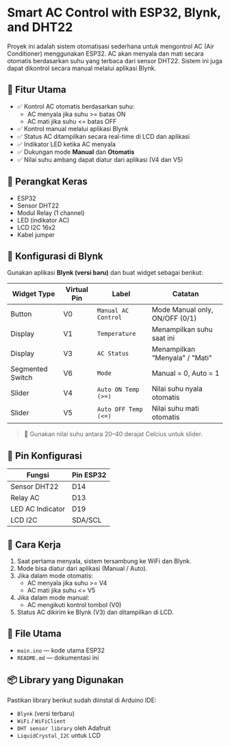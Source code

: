 # Smart AC Control with ESP32, Blynk, and DHT22

Proyek ini adalah sistem otomatisasi sederhana untuk mengontrol AC (Air Conditioner) menggunakan ESP32. AC akan menyala dan mati secara otomatis berdasarkan suhu yang terbaca dari sensor DHT22. Sistem ini juga dapat dikontrol secara manual melalui aplikasi Blynk.

## 🔧 Fitur Utama

- ✅ Kontrol AC otomatis berdasarkan suhu:
  - AC menyala jika suhu >= batas ON
  - AC mati jika suhu <= batas OFF
- ✅ Kontrol manual melalui aplikasi Blynk
- ✅ Status AC ditampilkan secara real-time di LCD dan aplikasi
- ✅ Indikator LED ketika AC menyala
- ✅ Dukungan mode **Manual** dan **Otomatis**
- ✅ Nilai suhu ambang dapat diatur dari aplikasi (V4 dan V5)

## 🧰 Perangkat Keras

- ESP32
- Sensor DHT22
- Modul Relay (1 channel)
- LED (indikator AC)
- LCD I2C 16x2
- Kabel jumper

## 📱 Konfigurasi di Blynk

Gunakan aplikasi **Blynk (versi baru)** dan buat widget sebagai berikut:

| Widget Type   | Virtual Pin | Label                            | Catatan                         |
|---------------|-------------|----------------------------------|----------------------------------|
| Button        | V0          | `Manual AC Control`              | Mode Manual only, ON/OFF (0/1)  |
| Display       | V1          | `Temperature`                    | Menampilkan suhu saat ini       |
| Display       | V3          | `AC Status`                      | Menampilkan "Menyala" / "Mati"  |
| Segmented Switch | V6       | `Mode`                           | Manual = 0, Auto = 1            |
| Slider        | V4          | `Auto ON Temp (>=)`              | Nilai suhu nyala otomatis       |
| Slider        | V5          | `Auto OFF Temp (<=)`             | Nilai suhu mati otomatis        |

> 🧪 Gunakan nilai suhu antara 20–40 derajat Celcius untuk slider.

## 🔌 Pin Konfigurasi

| Fungsi               | Pin ESP32 |
|----------------------|-----------|
| Sensor DHT22         | D14       |
| Relay AC             | D13       |
| LED AC Indicator     | D19       |
| LCD I2C              | SDA/SCL   |

## 🧠 Cara Kerja

1. Saat pertama menyala, sistem tersambung ke WiFi dan Blynk.
2. Mode bisa diatur dari aplikasi (Manual / Auto).
3. Jika dalam mode otomatis:
   - AC menyala jika suhu >= V4
   - AC mati jika suhu <= V5
4. Jika dalam mode manual:
   - AC mengikuti kontrol tombol (V0)
5. Status AC dikirim ke Blynk (V3) dan ditampilkan di LCD.

## 📄 File Utama

- `main.ino` — kode utama ESP32
- `README.md` — dokumentasi ini

## 📦 Library yang Digunakan

Pastikan library berikut sudah diinstal di Arduino IDE:

- `Blynk` (versi terbaru)
- `WiFi` / `WiFiClient`
- `DHT sensor library` oleh Adafruit
- `LiquidCrystal_I2C` untuk LCD
